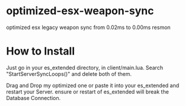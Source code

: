 # optimized-esx-weapon-sync
optimized esx legacy weapon sync from 0.02ms to 0.00ms resmon


# How to Install

Just go in your es_extended directory, in client/main.lua. Search "StartServerSyncLoops()" and delete both of them.

Drag and Drop my optimized one or paste it into your es_extended and restart your Server. ensure or restart of es_extended will break the Database Connection.
